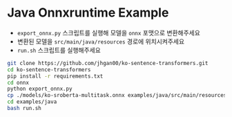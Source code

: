 # Java Onnxruntime Example

- `export_onnx.py` 스크립트를 실행해 모델을 `onnx` 포맷으로 변환해주세요
- 변환된 모델을 `src/main/java/resources` 경로에 위치시켜주세요
- `run.sh` 스크립트를 실행해주세요

```bash
git clone https://github.com/jhgan00/ko-sentence-transformers.git
cd ko-sentence-transformers
pip install -r requirements.txt
cd onnx
python export_onnx.py
cp ./models/ko-sroberta-multitask.onnx examples/java/src/main/resources
cd examples/java
bash run.sh
```